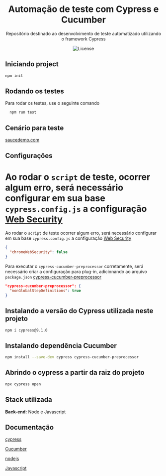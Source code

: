 <h1 align="center"> Automação de teste com Cypress e Cucumber </h1>

<p align="center">
Repositório destinado ao desenvolvimento de teste automatizado utilizando o framework Cypress<br/>
</p>
<p align="center">
  <img alt="License" src="https://img.shields.io/badge/License-MIT-green.svg">

</p>

## Iniciando project 

```bash
npm init
```
## Rodando os testes

Para rodar os testes, use o seguinte comando

```bash
  npm run test
```
## Cenário para teste

[saucedemo.com](https://www.saucedemo.com/)

## Configurações


Ao rodar o `script` de teste, ocorrer algum erro, será necessário configurar em sua base `cypress.config.js` a configuração [Web Security](https://docs.cypress.io/guides/guides/web-security)
=======
Ao rodar o `script` de teste ocorrer algum erro, será necessário configurar em sua base `cypress.config.js` a configuração [Web Security](https://docs.cypress.io/guides/guides/web-security)


```json
{
  "chromeWebSecurity": false
}
```

Para executar o `cypress-cucumber-preprocessor` corretamente, será necessário criar a configuração para plug-in, adicionando ao arquivo `package.json` [cypress-cucumber-preprocessor](https://www.npmjs.com/package/cypress-cucumber-preprocessor)

```json
"cypress-cucumber-preprocessor": {
  "nonGlobalStepDefinitions": true
}
```

## Instalando a versão do Cypress utilizada neste projeto

```bash
npm i cypress@9.1.0
```
## Instalando dependência Cucumber 

```bash
npm install --save-dev cypress cypress-cucumber-preprocessor
```

## Abrindo o cypress a partir da raiz do projeto 

```bash
npx cypress open
```


## Stack utilizada

**Back-end:** Node e Javascript


## Documentação

[cypress](https://docs.cypress.io/guides/getting-started/installing-cypress)

[Cucumber](https://cucumber.io/docs/guides/overview/)

[nodejs](https://nodejs.org/en)

[Javascript](https://www.javascript.com/)

